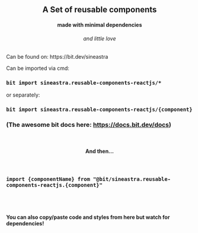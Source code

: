 <h2 align="center">A Set of reusable components</h2>
<h4 align="center">made with minimal dependencies</h4>
<h6 align="center">and little love</h6>

<p>Can be found on: https://bit.dev/sineastra</p>

Can be imported via cmd: <br/>
### `bit import sineastra.reusable-components-reactjs/*`
or separately: <br/>
### `bit import sineastra.reusable-components-reactjs/{component}`<br/>
### (The awesome bit docs here: https://docs.bit.dev/docs)

<br/>

<h4 align="center">And then...</h4><br/>

### `import {componentName} from "@bit/sineastra.reusable-components-reactjs.{component}"`
<br/>
<br/>

#### You can also copy/paste code and styles from here but watch for dependencies!

